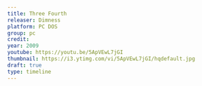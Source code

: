 ```yaml
---
title: Three Fourth
releaser: Dimness
platform: PC DOS
group: pc
credit:
year: 2009
youtube: https://youtu.be/5ApVEwL7jGI
thumbnail: https://i3.ytimg.com/vi/5ApVEwL7jGI/hqdefault.jpg
draft: true
type: timeline
---
```


